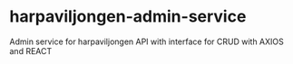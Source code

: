 # harpaviljongen-admin-service
Admin service for harpaviljongen API with interface for CRUD with AXIOS and REACT
